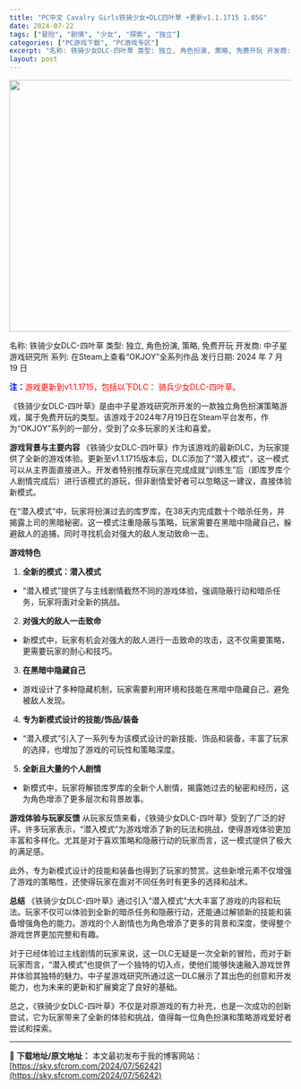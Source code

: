 ```yaml
---
title: "PC中文 Cavalry Girls铁骑少女+DLC四叶草 +更新v1.1.1715 1.05G"
date: 2024-07-22
tags: ["冒险", "剧情", "少女", "探索", "独立"]
categories: ["PC游戏下载", "PC游戏专区"]
excerpt: "名称: 铁骑少女DLC-四叶草 类型: 独立, 角色扮演, 策略, 免费开玩 开发商: 中子星游戏研究所 系列: 在Steam上查看“OKJOY”全系列作品 发行日期: 2024 年 7 月 19 日 注：游戏更新到v1.1.1715，包括以下DLC： 骑兵少女DLC-四叶草。 《铁骑少女DLC-四&hellip;"
layout: post
---
```


<img class="aligncenter size-full wp-image-56243" src="https://sky.sfcrom.com/wp-content/uploads/2024/07/2024072205003628.webp" alt="" width="800" height="450" />

名称: 铁骑少女DLC-四叶草
类型: 独立, 角色扮演, 策略, 免费开玩
开发商: 中子星游戏研究所
系列: 在Steam上查看“OKJOY”全系列作品
发行日期: 2024 年 7 月 19 日

<span style="color: #ff0000;"><strong><span style="color: #0000ff;">注：</span></strong>游戏更新到v1.1.1715，包括以下DLC：</span>
<span style="color: #ff0000;">骑兵少女DLC-四叶草。</span>

《铁骑少女DLC-四叶草》是由中子星游戏研究所开发的一款独立角色扮演策略游戏，属于免费开玩的类型。该游戏于2024年7月19日在Steam平台发布，作为“OKJOY”系列的一部分，受到了众多玩家的关注和喜爱。

<strong>游戏背景与主要内容</strong>
《铁骑少女DLC-四叶草》作为该游戏的最新DLC，为玩家提供了全新的游戏体验。更新至v1.1.1715版本后，DLC添加了“潜入模式”，这一模式可以从主界面直接进入。开发者特别推荐玩家在完成成就“训练生”后（即库罗库个人剧情完成后）进行该模式的游玩，但非剧情爱好者可以忽略这一建议，直接体验新模式。

在“潜入模式”中，玩家将扮演过去的库罗库，在38天内完成数十个暗杀任务，并揭露上司的黑暗秘密。这一模式注重隐蔽与策略，玩家需要在黑暗中隐藏自己，躲避敌人的追捕，同时寻找机会对强大的敌人发动致命一击。

<strong>游戏特色</strong>
1. **全新的模式：潜入模式**
- “潜入模式”提供了与主线剧情截然不同的游戏体验，强调隐蔽行动和暗杀任务，玩家将面对全新的挑战。
2. **对强大的敌人一击致命**
- 新模式中，玩家有机会对强大的敌人进行一击致命的攻击，这不仅需要策略，更需要玩家的耐心和技巧。
3. **在黑暗中隐藏自己**
- 游戏设计了多种隐藏机制，玩家需要利用环境和技能在黑暗中隐藏自己，避免被敌人发现。
4. **专为新模式设计的技能/饰品/装备**
- “潜入模式”引入了一系列专为该模式设计的新技能、饰品和装备，丰富了玩家的选择，也增加了游戏的可玩性和策略深度。
5. **全新且大量的个人剧情**
- 新模式中，玩家将解锁库罗库的全新个人剧情，揭露她过去的秘密和经历，这为角色增添了更多层次和背景故事。

<strong>游戏体验与玩家反馈</strong>
从玩家反馈来看，《铁骑少女DLC-四叶草》受到了广泛的好评。许多玩家表示，“潜入模式”为游戏增添了新的玩法和挑战，使得游戏体验更加丰富和多样化。尤其是对于喜欢策略和隐蔽行动的玩家而言，这一模式提供了极大的满足感。

此外，专为新模式设计的技能和装备也得到了玩家的赞赏。这些新增元素不仅增强了游戏的策略性，还使得玩家在面对不同任务时有更多的选择和战术。

<strong>总结</strong>
《铁骑少女DLC-四叶草》通过引入“潜入模式”大大丰富了游戏的内容和玩法。玩家不仅可以体验到全新的暗杀任务和隐蔽行动，还能通过解锁新的技能和装备增强角色的能力。游戏的个人剧情也为角色增添了更多的背景和深度，使得整个游戏世界更加完整和有趣。

对于已经体验过主线剧情的玩家来说，这一DLC无疑是一次全新的冒险，而对于新玩家而言，“潜入模式”也提供了一个独特的切入点，使他们能够快速融入游戏世界并体验其独特的魅力。中子星游戏研究所通过这一DLC展示了其出色的创意和开发能力，也为未来的更新和扩展奠定了良好的基础。

总之，《铁骑少女DLC-四叶草》不仅是对原游戏的有力补充，也是一次成功的创新尝试，它为玩家带来了全新的体验和挑战，值得每一位角色扮演和策略游戏爱好者尝试和探索。

---
📖 **下载地址/原文地址：** 本文最初发布于我的博客网站：[https://sky.sfcrom.com/2024/07/56242](https://sky.sfcrom.com/2024/07/56242)
